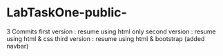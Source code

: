 # LabTaskOne-public-

3 Commits 
first version : resume using html only
second version : resume using html & css
third version : resume using html & bootstrap (added navbar)
